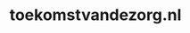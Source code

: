 ---
layout: post
title: "toekomstvandezorg.nl"
internal_url: "/dutchgov/toekomstvandezorg.nl.html"
subdomains_count: 2
all_subdomains_count: 2
urls_count: 2
ssl_rank: 0
http_rank: 75
url_link: /data/toekomstvandezorg.nl/urls.txt
all_subdomains_link: /data/toekomstvandezorg.nl/all_subdomains.txt
subdomains_link: /data/toekomstvandezorg.nl/subdomains.txt
categories: dutchgov
---